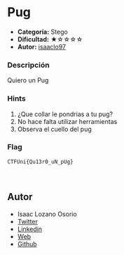 # Pug
- **Categoría:** Stego
- **Dificultad:** ★☆☆☆☆
- **Autor:** [isaaclo97](https://isaaclo97.github.io/)

### Descripción
Quiero un Pug  

  
### Hints
1. ¿Que collar le pondrias a tu pug?
2. No hace falta utilizar herramientas
3. Observa el cuello del pug
  
  
### Flag
`CTFUni{Qu13r0_uN_pUg}`   

<br>

## Autor
* Isaac Lozano Osorio
* [Twitter](https://twitter.com/isaac_lozano_97)
* [Linkedin](https://www.linkedin.com/in/isaaclozanoosorio/)
* [Web](https://isaaclo97.github.io/)
* [Github](https://github.com/isaaclo97/)